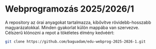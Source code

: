# Webprogramozás 2025/2026/1

A repository az órai anyagokat tartalmazza, kibővítve rövidebb-hosszabb magyarázatokkal. Minden gyakorlat külön mappába van szervezve. Célszerű klónozni a repot a tökéletes élmény kedvéért:

```sh
git clone https://github.com/baguadam/edu-webprog-2025-2026-1.git
```
